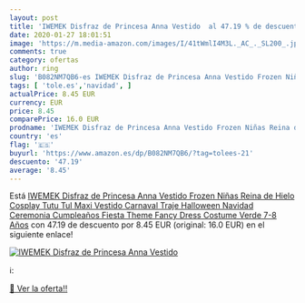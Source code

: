 ```yaml
---
layout: post
title: 'IWEMEK Disfraz de Princesa Anna Vestido  al 47.19 % de descuento'
date: 2020-01-27 18:01:51
image: 'https://m.media-amazon.com/images/I/41tWmlI4M3L._AC_._SL200_.jpg'
comments: true
category: ofertas
author: ring
slug: 'B082NM7QB6-es IWEMEK Disfraz de Princesa Anna Vestido Frozen Niñas Reina...'
tags: [ 'tole.es','navidad', ]
actualPrice: 8.45 EUR
currency: EUR
price: 8.45
comparePrice: 16.0 EUR
prodname: 'IWEMEK Disfraz de Princesa Anna Vestido Frozen Niñas Reina de Hielo Cosplay Tutu Tul Maxi Vestido Carnaval Traje Halloween Navidad Ceremonia Cumpleaños Fiesta Theme Fancy Dress Costume Verde 7-8 Años'
country: 'es'
flag: '🇪🇸'
buyurl: 'https://www.amazon.es/dp/B082NM7QB6/?tag=tolees-21'
descuento: '47.19'
average: '8.45'
---
```


Está [IWEMEK Disfraz de Princesa Anna Vestido Frozen Niñas Reina de Hielo Cosplay Tutu Tul Maxi Vestido Carnaval Traje Halloween Navidad Ceremonia Cumpleaños Fiesta Theme Fancy Dress Costume Verde 7-8 Años](https://www.amazon.es/dp/B082NM7QB6/?tag=tolees-21) con 47.19 de descuento por 8.45 EUR (original: 16.0 EUR) en el siguiente enlace!

[![IWEMEK Disfraz de Princesa Anna Vestido ](https://m.media-amazon.com/images/I/41tWmlI4M3L._AC_._SL200_.jpg)](https://www.amazon.es/dp/B082NM7QB6/?tag=tolees-21)

ℹ️:


[🛒 Ver la oferta!!](https://www.amazon.es/dp/B082NM7QB6/?tag=tolees-21)
